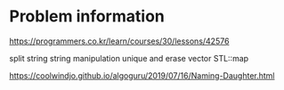# Problem information

<https://programmers.co.kr/learn/courses/30/lessons/42576>

split string
string manipulation
unique and erase vector
STL::map

<https://coolwindjo.github.io/algoguru/2019/07/16/Naming-Daughter.html>
